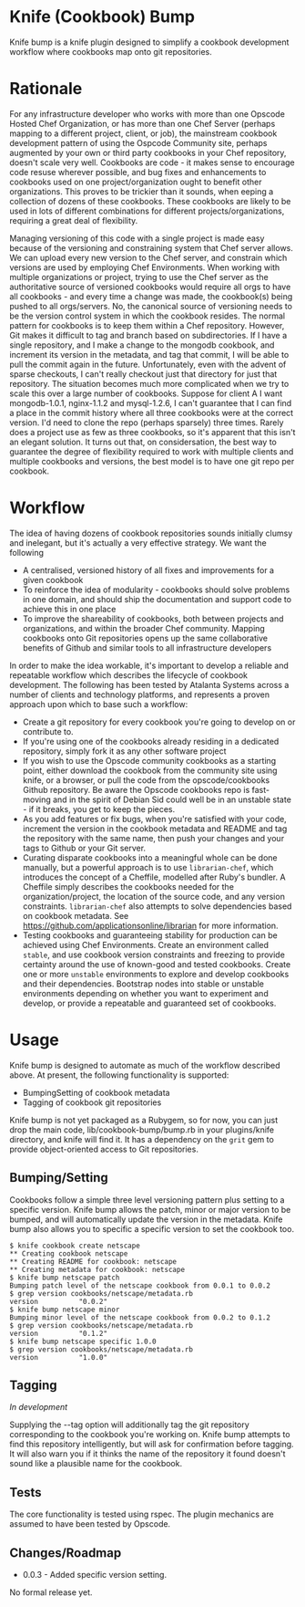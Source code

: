 Knife (Cookbook) Bump
=====================

Knife bump is a knife plugin designed to simplify a cookbook development workflow where cookbooks map onto git repositories.

Rationale
=========

For any infrastructure developer who works with more than one Opscode Hosted Chef Organization, or has more than one Chef Server (perhaps mapping to a different project, client, or job), the mainstream cookbook development pattern of using the Ospcode Community site, perhaps augmented by your own or third party cookbooks in your Chef repository, doesn't scale very well.  Cookbooks are code - it makes sense to encourage code resuse wherever possible, and bug fixes and enhancements to cookbooks used on one project/organization ought to benefit other organizations.  This proves to be trickier than it sounds, when eeping a collection of dozens of these cookbooks.  These cookbooks are likely to be used in lots of different combinations for different projects/organizations,  requiring a great deal of flexibility.

Managing versioning of this code with a single project is made easy because of the versioning and constraining system that Chef server allows.  We can upload every new version to the Chef server, and constrain which versions are used by employing Chef Environments.  When working with multiple organizations or project, trying to use the Chef server as the authoritative source of versioned cookbooks would require all orgs to have all cookbooks - and every time a change was made, the cookbook(s) being pushed to all orgs/servers.  No, the canonical source of versioning needs to be the version control system in which the cookbook resides.  The normal pattern for cookbooks is to keep them within a Chef repository.  However, Git makes it difficult to tag and branch based on subdirectories.  If I have a single repository, and I make a change to the mongodb cookbook, and increment its version in the metadata, and tag that commit, I will be able to pull the commit again in the future.  Unfortunately, even with the advent of sparse checkouts, I can't really checkout just that directory for just that repository.  The situation becomes much more complicated when we try to scale this over a large number of cookbooks.  Suppose for client A I want mongodb-1.0.1, nginx-1.1.2 and mysql-1.2.6, I can't guarantee that I can find a place in the commit history where all three cookbooks were at the correct version.  I'd need to clone the repo (perhaps sparsely) three times.  Rarely does a project use as few as three cookbooks, so it's apparent that this isn't an elegant solution.  It turns out that, on considersation, the best way to guarantee the degree of flexibility required to work with multiple clients and multiple cookbooks and versions, the best model is to have one git repo per cookbook.

Workflow
========

The idea of having dozens of cookbook repositories sounds initially clumsy and inelegant, but it's actually a very effective strategy.  We want the following

* A centralised, versioned history of all fixes and improvements for a given cookbook
* To reinforce the idea of modularity - cookbooks should solve problems in one domain, and should ship the documentation and support code to achieve this in one place
* To improve the shareability of cookbooks, both between projects and organizations, and within the broader Chef community.  Mapping cookbooks onto Git repositories opens up the same collaborative benefits of Github and similar tools to all infrastructure developers

In order to make the idea workable, it's important to develop a reliable and repeatable workflow which describes the lifecycle of cookbook development.  The following has been tested by Atalanta Systems across a number of clients and technology platforms, and represents a proven approach upon which to base such a workflow:

* Create a git repository for every cookbook you're going to develop on or contribute to.
* If you're using one of the cookbooks already residing in a dedicated repository, simply fork it as any other software project
* If you wish to use the Opscode community cookbooks as a starting point, either download the cookbook from the community site using knife, or a browser, or pull the code from the opscode/cookbooks Github repository.  Be aware the Opscode cookbooks repo is fast-moving and in the spirit of Debian Sid could well be in an unstable state - if it breaks, you get to keep the pieces.
* As you add features or fix bugs, when you're satisfied with your code, increment the version in the cookbook metadata and README and tag the repository with the same name, then push your changes and your tags to Github or your Git server.
* Curating disparate cookbooks into a meaningful whole can be done manually, but a powerful approach is to use `librarian-chef`, which introduces the concept of a Cheffile, modelled after Ruby's bundler.  A Cheffile simply describes the cookbooks needed for the organization/project, the location of the source code, and any version constraints.  `librarian-chef` also attempts to solve dependencies based on cookbook metadata.  See https://github.com/applicationsonline/librarian for more information.
* Testing cookbooks and guaranteeing stability for production can be achieved using Chef Environments.  Create an environment called `stable`, and use cookbook version constraints and freezing to provide certainty around the use of known-good and tested cookbooks.  Create one or more `unstable` environments to explore and develop cookbooks and their dependencies.  Bootstrap nodes into stable or unstable environments depending on whether you want to experiment and develop, or provide a repeatable and guaranteed set of cookbooks.

Usage
=====

Knife bump is designed to automate as much of the workflow described above.  At present, the following functionality is supported:

* BumpingSetting of cookbook metadata
* Tagging of cookbook git repositories

Knife bump is not yet packaged as a Rubygem, so for now, you can just drop the main code, lib/cookbook-bump/bump.rb in your plugins/knife directory, and knife will find it.  It has a dependency on the `grit` gem to provide object-oriented access to Git repositories.

Bumping/Setting
---------------

Cookbooks follow a simple three level versioning pattern plus setting to a specific version.  Knife bump allows the patch, minor or major version to be bumped, and will automatically update the version in the metadata. Knife bump also allows you to specific a specific version to set the cookbook too.

    $ knife cookbook create netscape
    ** Creating cookbook netscape
    ** Creating README for cookbook: netscape
    ** Creating metadata for cookbook: netscape
    $ knife bump netscape patch
    Bumping patch level of the netscape cookbook from 0.0.1 to 0.0.2
    $ grep version cookbooks/netscape/metadata.rb 
    version          "0.0.2"
    $ knife bump netscape minor
    Bumping minor level of the netscape cookbook from 0.0.2 to 0.1.2
    $ grep version cookbooks/netscape/metadata.rb 
    version          "0.1.2"
    $ knife bump netscape specific 1.0.0
    $ grep version cookbooks/netscape/metadata.rb
    version          "1.0.0"
   

Tagging
-------

*In development*

Supplying the --tag option will additionally tag the git repository corresponding to the cookbook you're working on.  Knife bump attempts to find this repository intelligently, but will ask for confirmation before tagging.  It will also warn you if it thinks the name of the repository it found doesn't sound like a plausible name for the cookbook.


Tests
-----

The core functionality is tested using rspec.  The plugin mechanics are assumed to have been tested by Opscode.

Changes/Roadmap
---------------

* 0.0.3 - Added specific version setting. 

No formal release yet.

